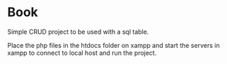 # Book
Simple CRUD project to be used with a sql table.


Place the php files in the htdocs folder on xampp and start the servers in xampp to connect to local host and run the project.
